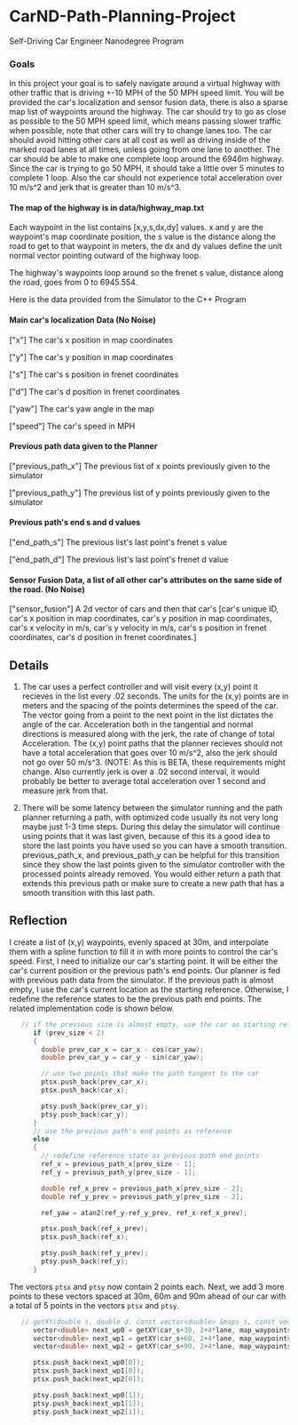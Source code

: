 # CarND-Path-Planning-Project
Self-Driving Car Engineer Nanodegree Program

### Goals
In this project your goal is to safely navigate around a virtual highway with other traffic that is driving +-10 MPH of the 50 MPH speed limit. You will be provided the car's localization and sensor fusion data, there is also a sparse map list of waypoints around the highway. The car should try to go as close as possible to the 50 MPH speed limit, which means passing slower traffic when possible, note that other cars will try to change lanes too. The car should avoid hitting other cars at all cost as well as driving inside of the marked road lanes at all times, unless going from one lane to another. The car should be able to make one complete loop around the 6946m highway. Since the car is trying to go 50 MPH, it should take a little over 5 minutes to complete 1 loop. Also the car should not experience total acceleration over 10 m/s^2 and jerk that is greater than 10 m/s^3.

#### The map of the highway is in data/highway_map.txt
Each waypoint in the list contains  [x,y,s,dx,dy] values. x and y are the waypoint's map coordinate position, the s value is the distance along the road to get to that waypoint in meters, the dx and dy values define the unit normal vector pointing outward of the highway loop.

The highway's waypoints loop around so the frenet s value, distance along the road, goes from 0 to 6945.554.

Here is the data provided from the Simulator to the C++ Program

#### Main car's localization Data (No Noise)

["x"] The car's x position in map coordinates

["y"] The car's y position in map coordinates

["s"] The car's s position in frenet coordinates

["d"] The car's d position in frenet coordinates

["yaw"] The car's yaw angle in the map

["speed"] The car's speed in MPH

#### Previous path data given to the Planner

["previous_path_x"] The previous list of x points previously given to the simulator

["previous_path_y"] The previous list of y points previously given to the simulator

#### Previous path's end s and d values 

["end_path_s"] The previous list's last point's frenet s value

["end_path_d"] The previous list's last point's frenet d value

#### Sensor Fusion Data, a list of all other car's attributes on the same side of the road. (No Noise)

["sensor_fusion"] A 2d vector of cars and then that car's [car's unique ID, car's x position in map coordinates, car's y position in map coordinates, car's x velocity in m/s, car's y velocity in m/s, car's s position in frenet coordinates, car's d position in frenet coordinates.]

## Details

1. The car uses a perfect controller and will visit every (x,y) point it recieves in the list every .02 seconds. The units for the (x,y) points are in meters and the spacing of the points determines the speed of the car. The vector going from a point to the next point in the list dictates the angle of the car. Acceleration both in the tangential and normal directions is measured along with the jerk, the rate of change of total Acceleration. The (x,y) point paths that the planner recieves should not have a total acceleration that goes over 10 m/s^2, also the jerk should not go over 50 m/s^3. (NOTE: As this is BETA, these requirements might change. Also currently jerk is over a .02 second interval, it would probably be better to average total acceleration over 1 second and measure jerk from that.

2. There will be some latency between the simulator running and the path planner returning a path, with optimized code usually its not very long maybe just 1-3 time steps. During this delay the simulator will continue using points that it was last given, because of this its a good idea to store the last points you have used so you can have a smooth transition. previous_path_x, and previous_path_y can be helpful for this transition since they show the last points given to the simulator controller with the processed points already removed. You would either return a path that extends this previous path or make sure to create a new path that has a smooth transition with this last path.

## Reflection

I create a list of (x,y) waypoints, evenly spaced at 30m, and interpolate them with a spline function to fill it in with more points to control the car's speed. First, I need to initialize our car's starting point. It will be either the car's current position or the previous path's end points. Our planner is fed with previous path data from the simulator. If the previous path is almost empty, I use the car's current location as the starting reference. Otherwise, I redefine the reference states to be the previous path end points. The related implementation code is shown below.

```c++
   // if the previous size is almost empty, use the car as starting reference
      if (prev_size < 2)
      {
        double prev_car_x = car_x - cos(car_yaw);
        double prev_car_y = car_y - sin(car_yaw);

        // use two points that make the path tangent to the car
        ptsx.push_back(prev_car_x);
        ptsx.push_back(car_x);

        ptsy.push_back(prev_car_y);
        ptsy.push_back(car_y);
      }
      // use the previous path's end points as reference
      else
      {
        // redefine reference state as previous path end points
        ref_x = previous_path_x[prev_size - 1];
        ref_y = previous_path_y[prev_size - 1];

        double ref_x_prev = previous_path_x[prev_size - 2];
        double ref_y_prev = previous_path_y[prev_size - 2];

        ref_yaw = atan2(ref_y-ref_y_prev, ref_x-ref_x_prev);

        ptsx.push_back(ref_x_prev);
        ptsx.push_back(ref_x);

        ptsy.push_back(ref_y_prev);
        ptsy.push_back(ref_y);
      }
```

The vectors `ptsx` and `ptsy` now contain 2 points each. Next, we add 3 more points to these vectors spaced at 30m, 60m and 90m ahead of our car with a total of 5 points in the vectors `ptsx` and `ptsy`.

```c++
   // getXY(double s, double d, const vector<double> &maps_s, const vector<double> &maps_x, const vector<double> &maps_y)
      vector<double> next_wp0 = getXY(car_s+30, 2+4*lane, map_waypoints_s, map_waypoints_x, map_waypoints_y);
      vector<double> next_wp1 = getXY(car_s+60, 2+4*lane, map_waypoints_s, map_waypoints_x, map_waypoints_y);
      vector<double> next_wp2 = getXY(car_s+90, 2+4*lane, map_waypoints_s, map_waypoints_x, map_waypoints_y);

      ptsx.push_back(next_wp0[0]);
      ptsx.push_back(next_wp1[0]);
      ptsx.push_back(next_wp2[0]);

      ptsy.push_back(next_wp0[1]);
      ptsy.push_back(next_wp1[1]);
      ptsy.push_back(next_wp2[1]);
```

